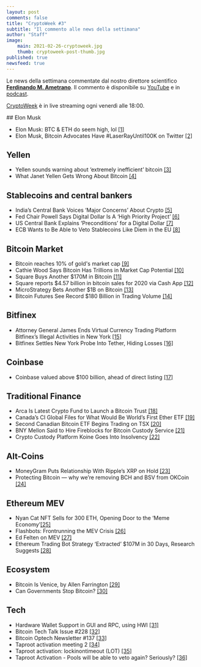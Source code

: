 ```yaml
---
layout: post
comments: false
title: "CryptoWeek #3"
subtitle: "Il commento alle news della settimana" 
author: "Staff"
image:
    main: 2021-02-26-cryptoweek.jpg
    thumb: cryptoweek-post-thumb.jpg
published: true
newsfeed: true
---
```


Le news della settimana commentate dal nostro direttore scientifico
[**Ferdinando M. Ametrano**](https://ametrano.net/). Il commento è disponibile su [YouTube](https://www.youtube.com/watch?v=DAQlSecIwd8) e in [podcast]().

[CryptoWeek](https://dgi.io/cryptoweek) è in live streaming ogni venerdì alle 18:00.

<div id='buzzsprout-small-player-1686991-limit-1'></div><script type='text/javascript' charset='utf-8' src='https://www.buzzsprout.com/1686991.js?player=small&limit=1&container_id=buzzsprout-small-player-1686991-limit-1'></script>
## Elon Musk

- Elon Musk: BTC & ETH do seem high, lol [[1]](https://twitter.com/elonmusk/status/1363021091086561285?s=20)
- Elon Musk, Bitcoin Advocates Have #LaserRayUntil100K on Twitter [[2]](https://decrypt.co/58302/elon-musk-bitcoin-advocates-have-laser-eyes-on-twitter-heres-why)

## Yellen

- Yellen sounds warning about ‘extremely inefficient’ bitcoin [[3]](https://www.cnbc.com/2021/02/22/yellen-sounds-warning-about-extremely-inefficient-bitcoin.html)
- What Janet Yellen Gets Wrong About Bitcoin [[4]](https://decrypt.co/58618/janet-yellen-wrong-about-bitcoin)

## Stablecoins and central bankers

- India’s Central Bank Voices ‘Major Concerns’ About Crypto [[5]](https://www.bloomberg.com/news/articles/2021-02-24/india-s-central-bank-says-it-has-major-concerns-about-crypto)
- Fed Chair Powell Says Digital Dollar Is A ‘High Priority Project’ [[6]](https://www.forbes.com/sites/sarahhansen/2021/02/23/fed-chair-powell-says-digital-dollar-is-a-high-priority-project)
- US Central Bank Explains ‘Preconditions’ for a Digital Dollar [[7]](https://www.coindesk.com/federal-reserve-digital-dollar-consultation)
- ECB Wants to Be Able to Veto Stablecoins Like Diem in the EU [[8]](https://www.coindesk.com/ecb-wants-to-be-able-to-veto-stablecoins-like-diem-in-the-eu)

## Bitcoin Market

- Bitcoin reaches 10% of gold's market cap [[9]](https://www.theblockcrypto.com/linked/95583/bitcoin-gold-market-cap-new-high)
- Cathie Wood Says Bitcoin Has Trillions in Market Cap Potential [[10]](https://www.bloomberg.com/news/articles/2021-02-25/cathie-wood-says-bitcoin-has-trillions-in-market-cap-potential)
- Square Buys Another $170M in Bitcoin [[11]](https://www.coindesk.com/square-announces-additional-170m-bitcoin-buy)
- Square reports $4.57 billion in bitcoin sales for 2020 via Cash App [[12]](https://www.theblockcrypto.com/post/95882/square-bitcoin-2020-cash-app-results)
- MicroStrategy Bets Another $1B on Bitcoin [[13]](https://www.coindesk.com/microstrategy-buys-billion-dollars-bitcoin)
- Bitcoin Futures See Record $180 Billion in Trading Volume [[14]](https://decrypt.co/59303/bitcoin-futures-see-record-180-billion-in-trading-volume)

## Bitfinex

- Attorney General James Ends Virtual Currency Trading Platform Bitfinex’s Illegal Activities in New York [[15]](https://ag.ny.gov/press-release/2021/attorney-general-james-ends-virtual-currency-trading-platform-bitfinexs-illegal)
- Bitfinex Settles New York Probe Into Tether, Hiding Losses [[16]](https://www.bloomberg.com/news/articles/2021-02-23/crypto-exchange-bitfinex-settles-with-new-york-to-end-probe)

## Coinbase

- Coinbase valued above $100 billion, ahead of direct listing [[17]](https://www.axios.com/coinbase-valued-100-billion-direct-listing-9b43e316-7ff7-4f6a-a1db-4dc2481a93ee.html)

## Traditional Finance

- Arca Is Latest Crypto Fund to Launch a Bitcoin Trust [[18]](https://www.coindesk.com/arca-launches-bitcoin-trust)
- Canada’s CI Global Files for What Would Be World’s First Ether ETF [[19]](https://www.coindesk.com/canadas-ci-global-files-for-what-would-be-worlds-first-ether-etf)
- Second Canadian Bitcoin ETF Begins Trading on TSX [[20]](https://www.coindesk.com/second-canadian-bitcoin-etf-begins-trading-on-tsx-today)
- BNY Mellon Said to Hire Fireblocks for Bitcoin Custody Service [[21]](https://www.coindesk.com/bny-mellon-said-to-hire-fireblocks-for-bitcoin-custody-service)
- Crypto Custody Platform Koine Goes Into Insolvency [[22]](https://www.coindesk.com/crypto-custody-platform-koine-goes-into-insolvency)

## Alt-Coins

- MoneyGram Puts Relationship With Ripple’s XRP on Hold [[23]](https://www.coindesk.com/moneygram-puts-relationship-with-ripples-xrp-on-hold)
- Protecting Bitcoin — why we’re removing BCH and BSV from OKCoin [[24]](https://blog.okcoin.com/2021/02/19/protecting-bitcoin-why-were-removing-bch-and-bsv-from-okcoin/)

## Ethereum MEV

- Nyan Cat NFT Sells for 300 ETH, Opening Door to the ‘Meme Economy’[[25]](https://www.coindesk.com/nyan-cat-nft-ethereum-meme)
- Flashbots: Frontrunning the MEV Crisis [[26]](https://medium.com/flashbots/frontrunning-the-mev-crisis-40629a613752)
- Ed Felten on MEV [[27]](https://medium.com/@EdFelten)
- Ethereum Trading Bot Strategy ‘Extracted’ $107M in 30 Days, Research Suggests [[28]](https://www.coindesk.com/ethereum-trading-bot-strategy-miner-extracted-value-research)

## Ecosystem

- Bitcoin Is Venice, by Allen Farrington [[29]](https://allenfarrington.medium.com/bitcoin-is-venice-8414dda42070)
- Can Governments Stop Bitcoin? [[30]](https://quillette.com/2021/02/21/can-governments-stop-bitcoin)

## Tech

- Hardware Wallet Support in GUI and RPC, using HWI [[31]](https://twitter.com/provoost/status/1364305306713542656?s=20)
- Bitcoin Tech Talk Issue #228 [[32]](https://jimmysong.substack.com/p/the-bitcoinization-of-the-economy)
- Bitcoin Optech Newsletter #137 [[33]](https://bitcoinops.org/en/newsletters/2021/02/24/)
- Taproot activation meeting 2 [[34]](https://lists.linuxfoundation.org/pipermail/bitcoin-dev/2021-February/018380.html)
- Taproot activation: lockinontimeout (LOT) [[35]](https://lists.linuxfoundation.org/pipermail/bitcoin-dev/2021-February/018425.html)
- Taproot Activation - Pools will be able to veto again? Seriously? [[36]](https://old.reddit.com/r/Bitcoin/comments/lcjhl6/taproot_activation_pools_will_be_able_to_veto/gm2l02w/)